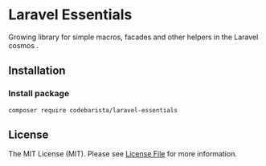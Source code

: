 # Laravel Essentials

Growing library for simple macros, facades and other helpers in the Laravel cosmos .

## Installation

### Install package

```shell
composer require codebarista/laravel-essentials
```

## License

The MIT License (MIT). Please see [License File](LICENSE) for more information.
